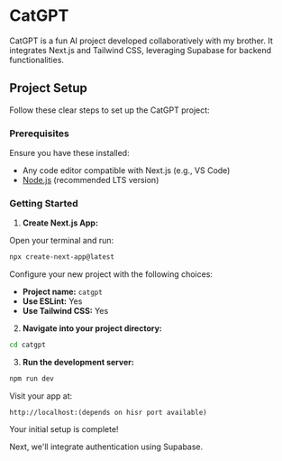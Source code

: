 # CatGPT

CatGPT is a fun AI project developed collaboratively with my brother. It integrates Next.js and Tailwind CSS, leveraging Supabase for backend functionalities.

## Project Setup

Follow these clear steps to set up the CatGPT project:

### Prerequisites

Ensure you have these installed:

* Any code editor compatible with Next.js (e.g., VS Code)
* [Node.js](https://nodejs.org) (recommended LTS version)

### Getting Started

1. **Create Next.js App:**

Open your terminal and run:

```bash
npx create-next-app@latest
```

Configure your new project with the following choices:

* **Project name:** `catgpt`
* **Use ESLint:** Yes
* **Use Tailwind CSS:** Yes

2. **Navigate into your project directory:**

```bash
cd catgpt
```

3. **Run the development server:**

```bash
npm run dev
```

Visit your app at:

```
http://localhost:(depends on hisr port available)
```

Your initial setup is complete!

Next, we'll integrate authentication using Supabase.


